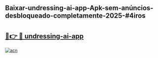 ## Baixar-undressing-ai-app-Apk-sem-anúncios-desbloqueado-completamente-2025-#4iros

# <h2><a href="https://ainizakaria.my?title=undressing-ai-app&ref=20M">🔗👉 🔴 undressing-ai-app</a></h2>

[![acn](https://github.com/user-attachments/assets/0f9c940e-d8b0-45ae-aac7-cd30a18b3e1c)](https://ainizakaria.my?title=undressing-ai-app&ref=20M)

